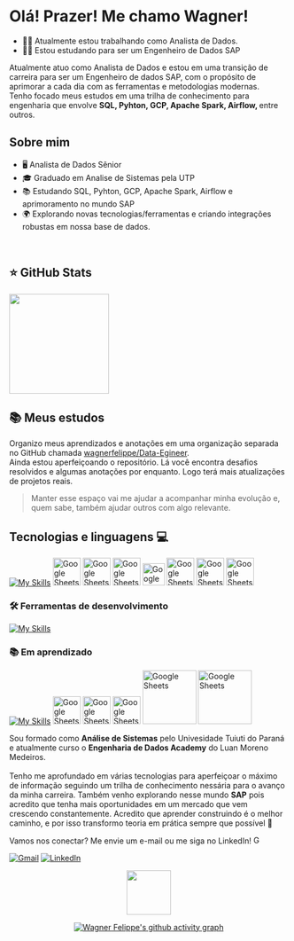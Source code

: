 # Olá! Prazer! Me chamo Wagner!
- 👨‍💻 Atualmente estou trabalhando como Analista de Dados.
- 👨‍🎓 Estou estudando para ser um Engenheiro de Dados SAP

<p align="left">
  Atualmente atuo como Analista de Dados e estou em uma transição de carreira para ser um Engenheiro de dados SAP, com o propósito de aprimorar a cada dia com as ferramentas e metodologias modernas. <br>
  Tenho focado meus estudos em uma trilha de conhecimento para engenharia que envolve <strong>SQL, Pyhton, GCP, Apache Spark, Airflow, </strong> entre outros.
</p>

## Sobre mim

- 🖥️ Analista de Dados Sênior
- 🎓 Graduado em Analise de Sistemas pela UTP
- 📚 Estudando SQL, Pyhton, GCP, Apache Spark, Airflow e aprimoramento no mundo SAP
- 🌍 Explorando novas tecnologias/ferramentas e criando integrações robustas em nossa base de dados.


<br>

## ⭐ GitHub Stats
<a href="https://github.com/wagnerfelippe">
  <img height="180em" src="https://github-readme-stats.vercel.app/api?username=wagnerfelippe&show_icons=true&theme=merko&include_all_commits=true&count_private=true&cache_buster=3"/>
</a>


## 📚 Meus estudos
Organizo meus aprendizados e anotações em uma organização separada no GitHub chamada [wagnerfelippe/Data-Egineer](https://github.com/wagnerfelippe/Data-Engineer).  
Ainda estou aperfeiçoando o repositório. Lá você encontra desafios resolvidos e algumas anotações por enquanto. Logo terá mais atualizações de projetos reais.

> Manter esse espaço vai me ajudar a acompanhar minha evolução e, quem sabe, também ajudar outros com algo relevante.



## Tecnologias e linguagens 💻

[![My Skills](https://skillicons.dev/icons?i=gcp,py)](https://skillicons.dev) 
[](https://skillicons.dev) <img src="https://cdn-icons-png.flaticon.com/512/8422/8422322.png" width="50" alt="Google Sheets"> 
[](https://skillicons.dev) <img src="https://pentahobrazil.wordpress.com/wp-content/uploads/2013/12/pentaho-logo.png" width="50" alt="Google Sheets"> 
[](https://skillicons.dev) <img src="https://img.icons8.com/color/48/google-sheets.png" width="50" alt="Google Sheets"> 
[](https://skillicons.dev) <img src="https://images.icon-icons.com/2699/PNG/512/google_analytics_logo_icon_171061.png" width="40" alt="Google Sheets"> 
[](https://skillicons.dev) <img src="https://avatars.githubusercontent.com/u/59758427?s=200&v=4" width="50" alt="Google Sheets"> 
[](https://skillicons.dev) <img src="https://pbs.twimg.com/profile_images/1773069786097897473/xtAG4MtF_400x400.jpg" width="50" alt="Google Sheets"> 
[](https://skillicons.dev) <img src="https://scontent.fbfh23-1.fna.fbcdn.net/v/t39.30808-6/440946465_958666032929114_1654066821798553512_n.jpg?_nc_cat=104&ccb=1-7&_nc_sid=6ee11a&_nc_ohc=MRzgU2aOoN4Q7kNvwGF2QgY&_nc_oc=AdlcuAKKilTpHb-ma8IlpQZ4kdi9j9mMTPm_tALx3EJq2sID902ltIjbkhJpg_YcQabUK5C5Q9m2q0wjr60HDY-c&_nc_zt=23&_nc_ht=scontent.fbfh23-1.fna&_nc_gid=EHmslW_YnqzUXUstZQo-ew&oh=00_AfRYp4KfwUYorrKPyjaPRY6ki2A16WzK2BwOHXUwTrWCGw&oe=687DD16A" width="50" alt="Google Sheets"> 



### 🛠️ Ferramentas de desenvolvimento
[![My Skills](https://skillicons.dev/icons?i=git,github,vscode)](https://skillicons.dev)


### 📚 Em aprendizado
[![My Skills](https://skillicons.dev/icons?i=docker)](https://skillicons.dev) 
[](https://skillicons.dev) <img src="https://github.com/user-attachments/assets/3fda731e-5e8e-4ec4-aa6d-d63dd85dbb68" width="50" alt="Google Sheets">
[](https://skillicons.dev) <img src="https://github.com/user-attachments/assets/87521341-aae7-4988-939a-8f5d0f7f9fdc" width="50" alt="Google Sheets">
[](https://skillicons.dev) <img src="https://github.com/user-attachments/assets/cc4bfe06-afd3-4958-ad95-3a05fe756721" width="50" alt="Google Sheets">
[](https://skillicons.dev) <img src="https://upload.wikimedia.org/wikipedia/commons/thumb/8/8f/SAP-Logo.svg/743px-SAP-Logo.svg.png?20241103115117" width="97" alt="Google Sheets">
[](https://skillicons.dev) <img src="https://community.sap.com/legacyfs/online/storage/blog_attachments/2023/09/ABAP_Cloud_Logo.png" width="97" alt="Google Sheets">


<p align="left"> 
  Sou formado como <strong>Análise de Sistemas</strong> pelo Univesidade Tuiuti do Paraná e atualmente curso o <strong>Engenharia de Dados Academy</strong> do Luan Moreno Medeiros.<br><br>
  Tenho me aprofundado em várias tecnologias para aperfeiçoar o máximo de informação seguindo um trilha de conhecimento nessária para o avanço da minha carreira. Também venho explorando nesse mundo <strong>SAP</strong> pois acredito que tenha mais oportunidades em um mercado que vem crescendo constantemente.
  Acredito que aprender construindo é o melhor caminho, e por isso transformo teoria em prática sempre que possível 🚀
</p>

<p align="left">
  Vamos nos conectar? Me envie um e-mail ou me siga no LinkedIn! <img src="https://cdn-icons-png.flaticon.com/512/7286/7286142.png" width="15" alt="Google Sheets">
</p>

<p align="left">
  <a href="https://mail.google.com/mail/?view=cm&fs=1&to=wag3ipi@gmail.com" title="Gmail">
  <img src="https://img.shields.io/badge/-Gmail-FF0000?style=flat-square&labelColor=FF0000&logo=gmail&logoColor=white&link=LINK-DO-SEU-GMAIL" alt="Gmail"/></a>
  <a href="https://www.linkedin.com/in/wagner-felippe-data/" title="LinkedIn">
  <img src="https://img.shields.io/badge/-Linkedin-0e76a8?style=flat-square&logo=Linkedin&logoColor=white&link=LINK-DO-SEU-LINKEDIN" alt="LinkedIn"/></a>
</p>



<div align="center">
  <img src="https://visitor-badge.laobi.icu/badge?page_id=wagnerfelippe.wagnerfelippe&left_color=green&right_color=darkgreen&cache_buster=1" width="80" />
</div>

<div align="center">
  
  [![Wagner Felippe's github activity graph](https://github-readme-activity-graph.vercel.app/graph?username=wagnerfelippe&bg_color=0d1117&color=fffffe&line=228B22&point=228B22&area=true&area_color=ADFF2F&hide_border=true&cache_buster=123)](https://github.com/ashutosh00710/github-readme-activity-graph)



